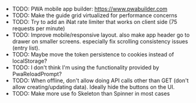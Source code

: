 - TODO: PWA mobile app builder: https://www.pwabuilder.com
- TODO: Make the guide grid virtualized for performance concerns
- TODO: Try to add an iNat rate limiter that works on client side (75 requests per minute)
- TODO: Improve mobile/responsive layout. also make app header go to drawer on smaller screens. especially fix scrolling consistency issues (entry list).
- TODO: Maybe move the token persistence to cookies instead of localStorage?
- TODO: I don't think I'm using the functionality provided by PwaReloadPrompt?
- TODO: When offline, don't allow doing API calls other than GET (don't allow creating/updating data). Ideally hide the buttons on the UI.
- TODO: Make more use fo Skeleton than Spinner in most cases
